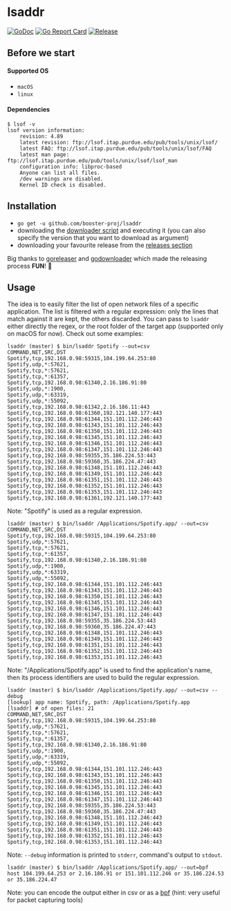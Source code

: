 # lsaddr
[![GoDoc](https://godoc.org/github.com/booster-proj/lsaddr?status.svg)](https://godoc.org/github.com/booster-proj/lsaddr)
[![Go Report Card](https://goreportcard.com/badge/github.com/booster-proj/lsaddr)](https://goreportcard.com/report/github.com/booster-proj/lsaddr)
[![Release](https://img.shields.io/github/release/booster-proj/lsaddr.svg)](https://github.com/booster-proj/lsaddr/releases/latest)

## Before we start
#### Supported OS
- `macOS`
- `linux`

#### Dependencies
```
$ lsof -v
lsof version information:
    revision: 4.89
    latest revision: ftp://lsof.itap.purdue.edu/pub/tools/unix/lsof/
    latest FAQ: ftp://lsof.itap.purdue.edu/pub/tools/unix/lsof/FAQ
    latest man page: ftp://lsof.itap.purdue.edu/pub/tools/unix/lsof/lsof_man
    configuration info: libproc-based
    Anyone can list all files.
    /dev warnings are disabled.
    Kernel ID check is disabled.
```
## Installation
- `go get -u github.com/booster-proj/lsaddr`
- downloading the [downloader script](https://raw.githubusercontent.com/booster-proj/lsaddr/master/godownloader.sh) and executing it (you can also specify the version that you want to download as argument)
- downloading your favourite release from the [releases section](https://github.com/booster-proj/lsaddr/releases)

Big thanks to [goreleaser](https://github.com/goreleaser/goreleaser) and [godownloader](https://github.com/goreleaser/godownloader) which made the releasing process **FUN**! 🤩

## Usage
The idea is to easily filter the list of open network files of a specific application. The list is filtered with a regular expression: only
the lines that match against it are kept, the others discarded. You can pass to `lsaddr` either directly the regex, or the root folder of the
target app (supported only on macOS for now). Check out some examples:

```
lsaddr (master) $ bin/lsaddr Spotify --out=csv
COMMAND,NET,SRC,DST
Spotify,tcp,192.168.0.98:59315,104.199.64.253:80
Spotify,udp,*:57621,
Spotify,tcp,*:57621,
Spotify,tcp,*:61357,
Spotify,tcp,192.168.0.98:61340,2.16.186.91:80
Spotify,udp,*:1900,
Spotify,udp,*:63319,
Spotify,udp,*:55092,
Spotify,tcp,192.168.0.98:61342,2.16.186.11:443
Spotify,tcp,192.168.0.98:61360,192.121.140.177:443
Spotify,tcp,192.168.0.98:61344,151.101.112.246:443
Spotify,tcp,192.168.0.98:61343,151.101.112.246:443
Spotify,tcp,192.168.0.98:61350,151.101.112.246:443
Spotify,tcp,192.168.0.98:61345,151.101.112.246:443
Spotify,tcp,192.168.0.98:61346,151.101.112.246:443
Spotify,tcp,192.168.0.98:61347,151.101.112.246:443
Spotify,tcp,192.168.0.98:59355,35.186.224.53:443
Spotify,tcp,192.168.0.98:59360,35.186.224.47:443
Spotify,tcp,192.168.0.98:61348,151.101.112.246:443
Spotify,tcp,192.168.0.98:61349,151.101.112.246:443
Spotify,tcp,192.168.0.98:61351,151.101.112.246:443
Spotify,tcp,192.168.0.98:61352,151.101.112.246:443
Spotify,tcp,192.168.0.98:61353,151.101.112.246:443
Spotify,tcp,192.168.0.98:61361,192.121.140.177:443
```
Note: "Spotify" is used as a regular expression.
```
lsaddr (master) $ bin/lsaddr /Applications/Spotify.app/ --out=csv
COMMAND,NET,SRC,DST
Spotify,tcp,192.168.0.98:59315,104.199.64.253:80
Spotify,udp,*:57621,
Spotify,tcp,*:57621,
Spotify,tcp,*:61357,
Spotify,tcp,192.168.0.98:61340,2.16.186.91:80
Spotify,udp,*:1900,
Spotify,udp,*:63319,
Spotify,udp,*:55092,
Spotify,tcp,192.168.0.98:61344,151.101.112.246:443
Spotify,tcp,192.168.0.98:61343,151.101.112.246:443
Spotify,tcp,192.168.0.98:61350,151.101.112.246:443
Spotify,tcp,192.168.0.98:61345,151.101.112.246:443
Spotify,tcp,192.168.0.98:61346,151.101.112.246:443
Spotify,tcp,192.168.0.98:61347,151.101.112.246:443
Spotify,tcp,192.168.0.98:59355,35.186.224.53:443
Spotify,tcp,192.168.0.98:59360,35.186.224.47:443
Spotify,tcp,192.168.0.98:61348,151.101.112.246:443
Spotify,tcp,192.168.0.98:61349,151.101.112.246:443
Spotify,tcp,192.168.0.98:61351,151.101.112.246:443
Spotify,tcp,192.168.0.98:61352,151.101.112.246:443
Spotify,tcp,192.168.0.98:61353,151.101.112.246:443
```
Note: "/Applications/Spotify.app" is used to find the application's name, then its
process identifiers are used to build the regular expression.
```
lsaddr (master) $ bin/lsaddr /Applications/Spotify.app/ --out=csv --debug
[lookup] app name: Spotify, path: /Applications/Spotify.app
[lsaddr] # of open files: 21
COMMAND,NET,SRC,DST
Spotify,tcp,192.168.0.98:59315,104.199.64.253:80
Spotify,udp,*:57621,
Spotify,tcp,*:57621,
Spotify,tcp,*:61357,
Spotify,tcp,192.168.0.98:61340,2.16.186.91:80
Spotify,udp,*:1900,
Spotify,udp,*:63319,
Spotify,udp,*:55092,
Spotify,tcp,192.168.0.98:61344,151.101.112.246:443
Spotify,tcp,192.168.0.98:61343,151.101.112.246:443
Spotify,tcp,192.168.0.98:61350,151.101.112.246:443
Spotify,tcp,192.168.0.98:61345,151.101.112.246:443
Spotify,tcp,192.168.0.98:61346,151.101.112.246:443
Spotify,tcp,192.168.0.98:61347,151.101.112.246:443
Spotify,tcp,192.168.0.98:59355,35.186.224.53:443
Spotify,tcp,192.168.0.98:59360,35.186.224.47:443
Spotify,tcp,192.168.0.98:61348,151.101.112.246:443
Spotify,tcp,192.168.0.98:61349,151.101.112.246:443
Spotify,tcp,192.168.0.98:61351,151.101.112.246:443
Spotify,tcp,192.168.0.98:61352,151.101.112.246:443
Spotify,tcp,192.168.0.98:61353,151.101.112.246:443
```
Note: `--debug` information is printed to `stderr`, command's output to `stdout`.
```
lsaddr (master) $ bin/lsaddr /Applications/Spotify.app/ --out=bpf
host 104.199.64.253 or 2.16.186.91 or 151.101.112.246 or 35.186.224.53 or 35.186.224.47
```
Note: you can encode the output either in csv or as a [bpf](https://en.wikipedia.org/wiki/Berkeley_Packet_Filter) (hint: very useful for packet capturing tools)
